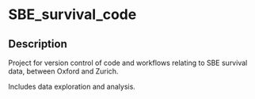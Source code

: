 SBE_survival_code
=================
Description
-----------------
Project for version control of code and workflows relating to SBE survival data, between Oxford and Zurich.

Includes data exploration and analysis.